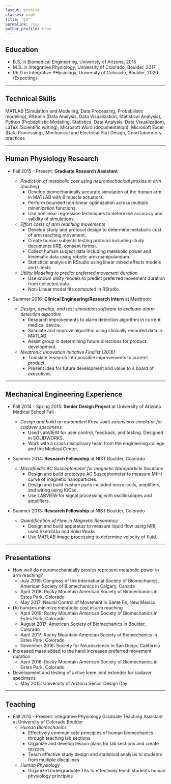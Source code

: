 ```yaml
---
layout: archive
classes: wide
title: "CV"
permalink: /cv/
author_profile: true
---
```


## Education
* B.S. in Biomedical Engineering, Univeristy of Arizona, 2015
* M.S. in Integrative Physiology, University of Colorado, Boulder, 2017
* Ph.D in Integrative PHysiology, University of Colorado, Boulder, 2020 (Expecting)

___

## Technical Skills
MATLAB (Simulation and Modeling, Data Processing, Probabilistic modeling), RStudio (Data Analysis, Data Visualization, Statistical Analysis), Python (Probabilistic Modeling, Statistics, Data Analysis, Data Visualization), LaTeX (Scientific writing), Microsoft Word (documentation), Microsoft Excel (Data Processing), Mechanical and Electrical Part Design, Good laboratory practices

___

## Human Physiology Research
* Fall 2015 - Present: **Graduate Research Assistant**
  * _Prediction of metabolic cost using neuromechanical proxies in arm reaching_
    * Develop biomechanically accurate simulation of the human arm in MATLAB with 8 muscle actuators.
    * Perform bounded non-linear optimization across multiple minimization functions.
    * Use nonlinear regression techniques to determine accuracy and validity of simulations.
  * _Effort costs of arm reaching movements_
    * Develop study and protocol design to determine metabolic cost of arm reaching movement.
    * Create human subjects testing protocol including study documents (IRB, consent forms).
    * Collect human subject data including metabolic power and kinematic data using robotic arm manipulandum.
    * Statistical analysis in RStudio using linear mixed effects models and t-tests.
  * _Utility Modeling to predict preferred movement duration_
    * Use known utility models to predict preferred movement duration from collected data.
    * Non-Linear model fits computed in RStudio.

* Summer 2016: **Clinical Engineering/Research Intern** at Medtronic
  * _Design, develop, and test simulation software to evaluate alarm detection algorithm_
    * Research improvements to alarm detection algorithm in current medical device.
    * Simulate and improve algorithm using clinically recorded data in MATLAB.
    * Assist group in determining future directions for product development.
  * _Medtronic Innovation Initiative Finalist (2016)_
    * Translate research into possible improvements to current product.
    * Present idea for future development and value to a board of executives.

___

## Mechanical Engineering Experience
* Fall 2014 - Spring 2015: **Senior Design Project** at University of Arizona Medical School Fall
  * _Design and build an automated Knee Joint extensions simulator for cadaver specimens_
    * Used LabVIEW for user control, feedback, and testing. Designed in SOLIDWORKS.
    * Work with a cross disciplinary team from the engineering college and the Medical Center.
 
* Summer 2014: **Research Fellowship** at NIST Boulder, Colorado
  * _Microfluidic AC Susceptometer for magnetic Nanoparticle Solutions_
    * Design and build prototype AC Susceptometer to measure M(H) curve of magnetic nanoparticles.
    * Design and build custom parts included micro-coils, amplifiers, and wiring using KiCad.
    * Use LABVIEW for signal processing with oscilloscopes and amplifiers.
 
* Summer 2013: **Research Fellowship** at NIST Boulder, Colorado
  * _Quantification of Flow in Magnetic Resonance_
    * Design and build apparatus to measure liquid flow using MRI, used SketchUp and Solid Works.
    * Use MATLAB image processing to determine velocity of fluid.

___

## Presentations
* How well do neuromechanically proxies represent metabolic power in arm reaching?
  * July 2019: Congress of the International Society of Biomechanics, American Society of Biomechanics in Calgary, Canada
  * April 2018: Rocky Mountain American Society of Biomechanics in Estes Park, Colorado
  * May 2017: Neural Control of Movement in Sante Fe, New Mexico
* Do humans minimize metabolic cost in arm reaching
  * April 2019: Rocky Mountain American Society of Biomechanics in Estes Park, Colorado
  * August 2017: American Society of Biomechanics in Boulder, Colorado
  * April 2017: Rocky Mountain American Society of Biomechanics in Estes Park, Colorado
  * November 2016: Society for Neuroscience in San Diego, California
* Increased mass added to the hand increases preferred movement duration
  * April 2016: Rocky Mountain American Society of Biomechanics in Estes Park, Colorado
* Development and testing of active knee joint extender for cadaver specimens
  * May 2015: University of Arizona Senior Design Day

___

## Teaching
* Fall 2015 - Present: Integrative Physiology Graduate Teaching Assistant at University of Colorado Boulder
  * _Human Biomechanics_
    * Effectively communicate principles of human biomechanics through teaching lab sections
    * Organize and develop lesson plans for lab sections and create quizzes
    * Teach effective study design and statistical analysis to students from multiple disciplines
  * _Human Physiology_
    * Organize Undergraduate TAs to effectively teach students human physiology principles